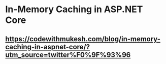 # In-Memory Caching in ASP.NET Core
## https://codewithmukesh.com/blog/in-memory-caching-in-aspnet-core/?utm_source=twitter%F0%9F%93%96
